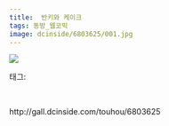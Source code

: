 ```yaml
---
title:  반키와 케이크
tags: 동방_웹코믹
image: dcinside/6803625/001.jpg
---
```

<img src="{{ site.nasurl }}/dcinside/6803625/001.jpg">
<div class="tagTrail">
<p>태그: </p>
<ul>
</ul>
</div><br/>
<p class="reference">http://gall.dcinside.com/touhou/6803625</p>